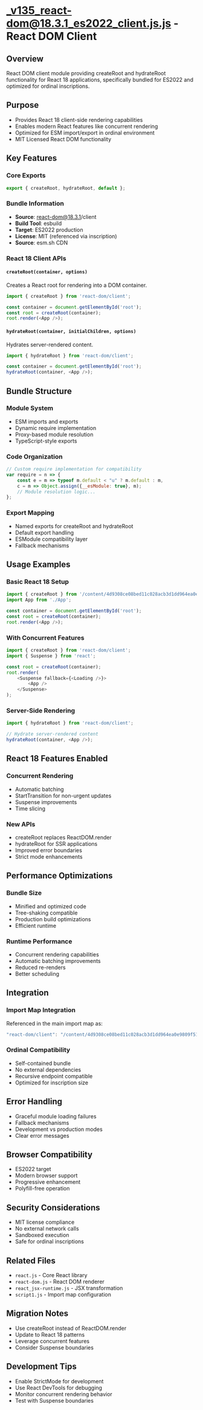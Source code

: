 # _v135_react-dom@18.3.1_es2022_client.js.js - React DOM Client

## Overview
React DOM client module providing createRoot and hydrateRoot functionality for React 18 applications, specifically bundled for ES2022 and optimized for ordinal inscriptions.

## Purpose
- Provides React 18 client-side rendering capabilities
- Enables modern React features like concurrent rendering
- Optimized for ESM import/export in ordinal environment
- MIT Licensed React DOM functionality

## Key Features

### Core Exports
```javascript
export { createRoot, hydrateRoot, default };
```

### Bundle Information
- **Source**: react-dom@18.3.1/client
- **Build Tool**: esbuild
- **Target**: ES2022 production
- **License**: MIT (referenced via inscription)
- **Source**: esm.sh CDN

### React 18 Client APIs

#### `createRoot(container, options)`
Creates a React root for rendering into a DOM container.
```javascript
import { createRoot } from 'react-dom/client';

const container = document.getElementById('root');
const root = createRoot(container);
root.render(<App />);
```

#### `hydrateRoot(container, initialChildren, options)`
Hydrates server-rendered content.
```javascript
import { hydrateRoot } from 'react-dom/client';

const container = document.getElementById('root');
hydrateRoot(container, <App />);
```

## Bundle Structure

### Module System
- ESM imports and exports
- Dynamic require implementation
- Proxy-based module resolution
- TypeScript-style exports

### Code Organization
```javascript
// Custom require implementation for compatibility
var require = n => {
    const e = m => typeof m.default < "u" ? m.default : m,
    c = m => Object.assign({__esModule: true}, m);
    // Module resolution logic...
};
```

### Export Mapping
- Named exports for createRoot and hydrateRoot
- Default export handling
- ESModule compatibility layer
- Fallback mechanisms

## Usage Examples

### Basic React 18 Setup
```javascript
import { createRoot } from '/content/4d9308ce08bed11c028acb3d1dd964ea0e9809f51daf141ca0760e745a8070aei0';
import App from './App';

const container = document.getElementById('root');
const root = createRoot(container);
root.render(<App />);
```

### With Concurrent Features
```javascript
import { createRoot } from 'react-dom/client';
import { Suspense } from 'react';

const root = createRoot(container);
root.render(
    <Suspense fallback={<Loading />}>
        <App />
    </Suspense>
);
```

### Server-Side Rendering
```javascript
import { hydrateRoot } from 'react-dom/client';

// Hydrate server-rendered content
hydrateRoot(container, <App />);
```

## React 18 Features Enabled

### Concurrent Rendering
- Automatic batching
- StartTransition for non-urgent updates
- Suspense improvements
- Time slicing

### New APIs
- createRoot replaces ReactDOM.render
- hydrateRoot for SSR applications
- Improved error boundaries
- Strict mode enhancements

## Performance Optimizations

### Bundle Size
- Minified and optimized code
- Tree-shaking compatible
- Production build optimizations
- Efficient runtime

### Runtime Performance
- Concurrent rendering capabilities
- Automatic batching improvements
- Reduced re-renders
- Better scheduling

## Integration

### Import Map Integration
Referenced in the main import map as:
```javascript
"react-dom/client": "/content/4d9308ce08bed11c028acb3d1dd964ea0e9809f51daf141ca0760e745a8070aei0"
```

### Ordinal Compatibility
- Self-contained bundle
- No external dependencies
- Recursive endpoint compatible
- Optimized for inscription size

## Error Handling
- Graceful module loading failures
- Fallback mechanisms
- Development vs production modes
- Clear error messages

## Browser Compatibility
- ES2022 target
- Modern browser support
- Progressive enhancement
- Polyfill-free operation

## Security Considerations
- MIT license compliance
- No external network calls
- Sandboxed execution
- Safe for ordinal inscriptions

## Related Files
- `react.js` - Core React library
- `react-dom.js` - React DOM renderer
- `react_jsx-runtime.js` - JSX transformation
- `script1.js` - Import map configuration

## Migration Notes
- Use createRoot instead of ReactDOM.render
- Update to React 18 patterns
- Leverage concurrent features
- Consider Suspense boundaries

## Development Tips
- Enable StrictMode for development
- Use React DevTools for debugging
- Monitor concurrent rendering behavior
- Test with Suspense boundaries
